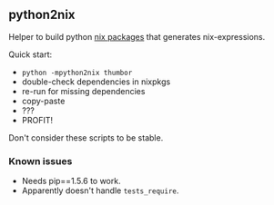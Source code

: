 ## python2nix

Helper to build python [nix packages](https://github.com/NixOS/nixpkgs) that generates nix-expressions.

Quick start:

* `python -mpython2nix thumbor`
* double-check dependencies in nixpkgs
* re-run for missing dependencies
* copy-paste
* ???
* PROFIT!

Don't consider these scripts to be stable.

### Known issues

* Needs pip==1.5.6 to work.
* Apparently doesn't handle `tests_require`.
